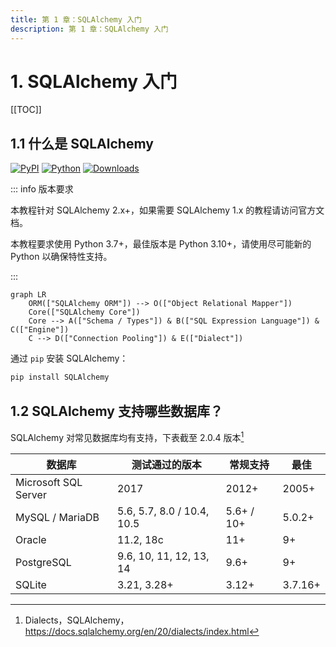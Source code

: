 ```yaml
---
title: 第 1 章：SQLAlchemy 入门
description: 第 1 章：SQLAlchemy 入门
---
```


# 1. SQLAlchemy 入门

[[TOC]]

## 1.1 什么是 SQLAlchemy

<div class="no-link">

[![PyPI](https://img.shields.io/pypi/v/sqlalchemy)](https://pypi.org/project/sqlalchemy)
[![Python](https://img.shields.io/pypi/pyversions/sqlalchemy)](https://pypi.org/project/sqlalchemy)
[![Downloads](https://img.shields.io/pypi/dm/sqlalchemy)](https://pypi.org/project/sqlalchemy)

</div>

::: info 版本要求

本教程针对 SQLAlchemy 2.x+，如果需要 SQLAlchemy 1.x 的教程请访问官方文档。

本教程要求使用 Python 3.7+，最佳版本是 Python 3.10+，请使用尽可能新的 Python 以确保特性支持。

:::

```mermaid
graph LR
    ORM(["SQLAlchemy ORM"]) --> O(["Object Relational Mapper"])
    Core(["SQLAlchemy Core"])
    Core --> A(["Schema / Types"]) & B(["SQL Expression Language"]) & C(["Engine"])
    C --> D(["Connection Pooling"]) & E(["Dialect"])
```

通过 `pip` 安装 SQLAlchemy：

```bash
pip install SQLAlchemy
```

## 1.2 SQLAlchemy 支持哪些数据库？

SQLAlchemy 对常见数据库均有支持，下表截至 2.0.4 版本[^1]

[^1]: Dialects，SQLAlchemy，<https://docs.sqlalchemy.org/en/20/dialects/index.html>

| 数据库               | 测试通过的版本             | 常规支持   | 最佳    |
| -------------------- | -------------------------- | ---------- | ------- |
| Microsoft SQL Server | 2017                       | 2012+      | 2005+   |
| MySQL / MariaDB      | 5.6, 5.7, 8.0 / 10.4, 10.5 | 5.6+ / 10+ | 5.0.2+  |
| Oracle               | 11.2, 18c                  | 11+        | 9+      |
| PostgreSQL           | 9.6, 10, 11, 12, 13, 14    | 9.6+       | 9+      |
| SQLite               | 3.21, 3.28+                | 3.12+      | 3.7.16+ |

